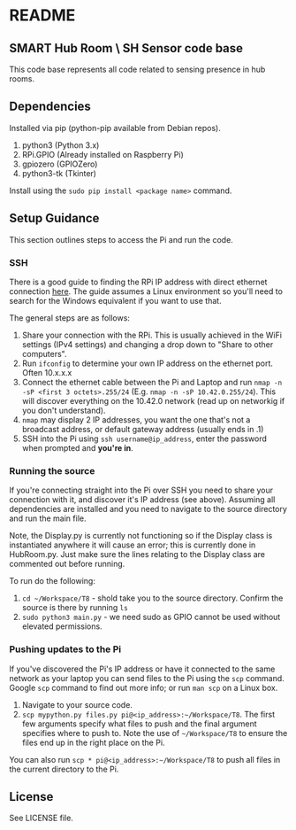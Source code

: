 # README

## SMART Hub Room \ SH Sensor code base 

This code base represents all code related to sensing presence in hub rooms. 

## Dependencies
Installed via pip (python-pip available from Debian repos).

1. python3 (Python 3.x)
1. RPi.GPIO (Already installed on Raspberry Pi)
1. gpiozero (GPIOZero)
1. python3-tk (Tkinter)

Install using the `sudo pip install <package name>` command.

## Setup Guidance
This section outlines steps to access the Pi and run the code.

### SSH 
There is a good guide to finding the RPi IP address with direct ethernet connection [here](http://stackoverflow.com/questions/16040128/hook-up-raspberry-pi-via-ethernet-to-laptop-without-router). 
The guide assumes a Linux environment so you'll need to search for the Windows equivalent if you want to use that. 

The general steps are as follows:

1. Share your connection with the RPi. This is usually achieved in the WiFi settings (IPv4 settings) and changing a drop down to "Share to other computers".
1. Run `ifconfig` to determine your own IP address on the ethernet port. Often 10.x.x.x
1. Connect the ethernet cable between the Pi and Laptop and run `nmap -n -sP <first 3 octets>.255/24` (E.g. `nmap -n -sP 10.42.0.255/24`). This will discover everything on the 10.42.0 network (read up on networkig if you don't understand). 
1. `nmap` may display 2 IP addresses, you want the one that's not a broadcast address, or default gateway address (usually ends in .1)
1. SSH into the Pi using `ssh username@ip_address`, enter the password when prompted and **you're in**. 

### Running the source
If you're connecting straight into the Pi over SSH you need to share your connection with it, and discover it's IP address (see above). 
Assuming all dependencies are installed and you need to navigate to the source directory and run the main file. 

Note, the Display.py is currently not functioning so if the Display class is instantiated anywhere it will cause an error; this is currently done in HubRoom.py. Just make sure the lines relating to the Display class are commented out before running. 

To run do the following:

1. `cd ~/Workspace/T8` - shold take you to the source directory. Confirm the source is there by running `ls`
1. `sudo python3 main.py` - we need sudo as GPIO cannot be used without elevated permissions. 

### Pushing updates to the Pi
If you've discovered the Pi's IP address or have it connected to the same network as your laptop you can send files to the Pi using the `scp` command. Google `scp` command to find out more info; or run `man scp` on a Linux box. 

1. Navigate to your source code.
1. `scp mypython.py files.py pi@<ip_address>:~/Workspace/T8`. The first few arguments specify what files to push and the final argument specifies where to push to. Note the use of `~/Workspace/T8` to ensure the files end up in the right place on the Pi.

You can also run `scp * pi@<ip_address>:~/Workspace/T8` to push all files in the current directory to the Pi.

## License ####
See LICENSE file.